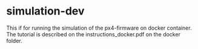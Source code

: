 # simulation-dev

This if for running the simulation of the px4-firmware on docker container. The tutorial is described on the instructions_docker.pdf on the docker folder. 
